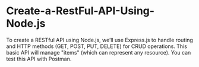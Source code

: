 # Create-a-RestFul-API-Using-Node.js
To create a RESTful API using Node.js, we’ll use Express.js to handle routing and HTTP methods (GET, POST, PUT, DELETE) for CRUD operations. This basic API will manage "items" (which can represent any resource). You can test this API with Postman.
